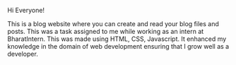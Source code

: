 Hi Everyone!

This is a blog website where you can create and read your blog files and posts. 
This was a task assigned to me while working as an intern at BharatIntern. 
This was made using HTML, CSS, Javascript. 
It enhanced my knowledge in the domain of web development ensuring that I grow well as a developer. 
